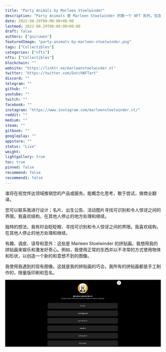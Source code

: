 ```yaml
---
title: "Party Animals by Marleen Stoelwinder"
description: "Party Animals 是 Marleen Stoelwinder 的第一个 NFT 系列，包含 12 个有趣的生物，每个都有 7/7 的版本。"
date: 2022-08-29T00:00:00+08:00
lastmod: 2022-08-29T00:00:00+08:00
draft: false
authors: ["guiruwen"]
featuredImage: "party-animals-by-marleen-stoelwinder.png"
tags: ["Collectibles"]
categories: ["nfts"]
nfts: ["Collectibles"]
blockchain: ""
website: "https://linktr.ee/marleenstoelwinder.nl"
twitter: "https://twitter.com/DutchNFTart"
discord: ""
telegram: ""
github: ""
youtube: ""
twitch: ""
facebook: ""
instagram: "https://www.instagram.com/marleenstoelwinder.nl/"
reddit: ""
medium: ""
steam: ""
gitbook: ""
googleplay: ""
appstore: ""
status: "Live"
weight: 
lightgallery: true
toc: true
pinned: false
recommend: false
recommend1: false
---
```

谁将在视觉传达领域推销您的产品或服务。能概念化思考，敢于尝试，做商业翻译。

您可以联系我进行设计；名片、出生公告、活动图片寻找可识别和令人惊讶之间的界限。我喜欢结构，在其他人停止的地方处理和继续。

独特的想法，我有时会眨眨眼，寻找可识别和令人惊讶之间的界限。我喜欢结构，在其他人停止的地方处理和继续。

有趣、调皮、误导和意外：这些是 Marleen Stoelwinder 的拼贴画。我想用我的拼贴画来娱乐和激发好奇心。例如，我使用正常的东西并以不寻常的方式使用物体和形状，以创造一个新的和意想不到的图像。

我使用我遇到的现有图像。这就是我的拼贴画的巧合。我所有的拼贴画都是手工制作的，限量版印刷和签名。

![nft](01.png)

